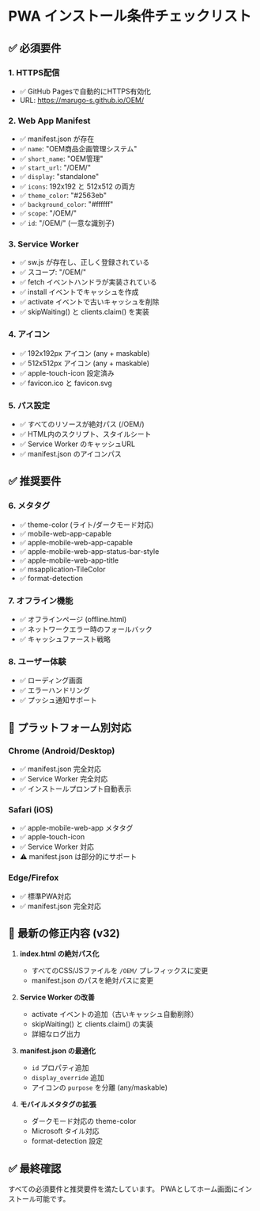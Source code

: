 # PWA インストール条件チェックリスト

## ✅ 必須要件

### 1. HTTPS配信
- ✅ GitHub Pagesで自動的にHTTPS有効化
- URL: https://marugo-s.github.io/OEM/

### 2. Web App Manifest
- ✅ manifest.json が存在
- ✅ `name`: "OEM商品企画管理システム"
- ✅ `short_name`: "OEM管理"
- ✅ `start_url`: "/OEM/"
- ✅ `display`: "standalone"
- ✅ `icons`: 192x192 と 512x512 の両方
- ✅ `theme_color`: "#2563eb"
- ✅ `background_color`: "#ffffff"
- ✅ `scope`: "/OEM/"
- ✅ `id`: "/OEM/" (一意な識別子)

### 3. Service Worker
- ✅ sw.js が存在し、正しく登録されている
- ✅ スコープ: "/OEM/"
- ✅ fetch イベントハンドラが実装されている
- ✅ install イベントでキャッシュを作成
- ✅ activate イベントで古いキャッシュを削除
- ✅ skipWaiting() と clients.claim() を実装

### 4. アイコン
- ✅ 192x192px アイコン (any + maskable)
- ✅ 512x512px アイコン (any + maskable)
- ✅ apple-touch-icon 設定済み
- ✅ favicon.ico と favicon.svg

### 5. パス設定
- ✅ すべてのリソースが絶対パス (/OEM/)
- ✅ HTML内のスクリプト、スタイルシート
- ✅ Service Worker のキャッシュURL
- ✅ manifest.json のアイコンパス

## ✅ 推奨要件

### 6. メタタグ
- ✅ theme-color (ライト/ダークモード対応)
- ✅ mobile-web-app-capable
- ✅ apple-mobile-web-app-capable
- ✅ apple-mobile-web-app-status-bar-style
- ✅ apple-mobile-web-app-title
- ✅ msapplication-TileColor
- ✅ format-detection

### 7. オフライン機能
- ✅ オフラインページ (offline.html)
- ✅ ネットワークエラー時のフォールバック
- ✅ キャッシュファースト戦略

### 8. ユーザー体験
- ✅ ローディング画面
- ✅ エラーハンドリング
- ✅ プッシュ通知サポート

## 📱 プラットフォーム別対応

### Chrome (Android/Desktop)
- ✅ manifest.json 完全対応
- ✅ Service Worker 完全対応
- ✅ インストールプロンプト自動表示

### Safari (iOS)
- ✅ apple-mobile-web-app メタタグ
- ✅ apple-touch-icon
- ✅ Service Worker 対応
- ⚠️ manifest.json は部分的にサポート

### Edge/Firefox
- ✅ 標準PWA対応
- ✅ manifest.json 完全対応

## 🔧 最新の修正内容 (v32)

1. **index.html の絶対パス化**
   - すべてのCSS/JSファイルを `/OEM/` プレフィックスに変更
   - manifest.json のパスを絶対パスに変更

2. **Service Worker の改善**
   - activate イベントの追加（古いキャッシュ自動削除）
   - skipWaiting() と clients.claim() の実装
   - 詳細なログ出力

3. **manifest.json の最適化**
   - `id` プロパティ追加
   - `display_override` 追加
   - アイコンの `purpose` を分離 (any/maskable)

4. **モバイルメタタグの拡張**
   - ダークモード対応の theme-color
   - Microsoft タイル対応
   - format-detection 設定

## ✅ 最終確認

すべての必須要件と推奨要件を満たしています。
PWAとしてホーム画面にインストール可能です。



